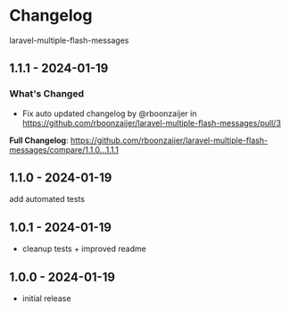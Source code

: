 # Changelog

laravel-multiple-flash-messages

## 1.1.1 - 2024-01-19

### What's Changed

* Fix auto updated changelog by @rboonzaijer in https://github.com/rboonzaijer/laravel-multiple-flash-messages/pull/3

**Full Changelog**: https://github.com/rboonzaijer/laravel-multiple-flash-messages/compare/1.1.0...1.1.1

## 1.1.0 - 2024-01-19

add automated tests

## 1.0.1 - 2024-01-19

- cleanup tests + improved readme

## 1.0.0 - 2024-01-19

- initial release

